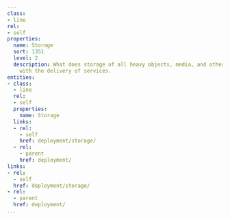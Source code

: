 ```yaml
---
class:
- line
rel:
- self
properties:
  name: Storage
  sort: 1351
  level: 2
  description: What does storage of all heavy objects, media, and other assets involved
    with the delivery of services.
entities:
- class:
  - line
  rel:
  - self
  properties:
    name: Storage
  links:
  - rel:
    - self
    href: deployment/storage/
  - rel:
    - parent
    href: deployment/
links:
- rel:
  - self
  href: deployment/storage/
- rel:
  - parent
  href: deployment/
...
```

